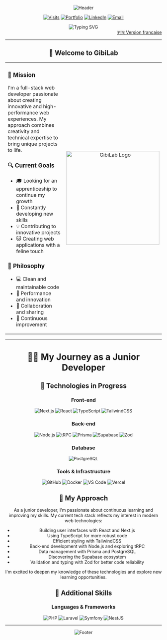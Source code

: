 <div align="center">

![Header](https://capsule-render.vercel.app/api?type=waving&color=0:FF9843,50:FFA726,100:FF9843&height=300&section=header&text=Welcome%20to%20my%20Lab&fontSize=50&fontColor=ffffff&animation=fadeIn&fontAlignY=35&desc=Anthony%20Gibilaro%20%7C%20Full%20Stack%20Developer&descAlignY=55&descSize=20)

<div>

[![Visits](https://komarev.com/ghpvc/?username=AnthonyGibilaro&color=FF9843&style=for-the-badge&label=VISITORS)](https://github.com/AnthonyGibilaro)
[![Portfolio](https://img.shields.io/badge/Portfolio-GIBILAB-FF9843?style=for-the-badge&logo=data:image/svg+xml;base64,PHN2ZyB4bWxucz0iaHR0cDovL3d3dy53My5vcmcvMjAwMC9zdmciIHdpZHRoPSIyNCIgaGVpZ2h0PSIyNCIgdmlld0JveD0iMCAwIDI0IDI0IiBmaWxsPSJub25lIiBzdHJva2U9IiNmZmZmZmYiIHN0cm9rZS13aWR0aD0iMiIgc3Ryb2tlLWxpbmVjYXA9InJvdW5kIiBzdHJva2UtbGluZWpvaW49InJvdW5kIj48cGF0aCBkPSJNMTIgMkwyIDdsMTAgNSAxMC01LTEwLTV6Ii8+PHBhdGggZD0iTTIgMTdsMTAgNSAxMC01Ii8+PHBhdGggZD0iTTIgMTJsMTAgNSAxMC01Ii8+PC9zdmc+)](https://www.gibilab.com)
[![LinkedIn](https://img.shields.io/badge/LinkedIn-CONNECT-0077B5?style=for-the-badge&logo=linkedin&logoColor=white)](https://www.linkedin.com/in/anthony-gibilaro/)
[![Email](https://img.shields.io/badge/Email-CONTACT-FF9843?style=for-the-badge&logo=gmail&logoColor=white)](mailto:contact@gibilab.com)

</div>

<img src="https://readme-typing-svg.herokuapp.com?font=Fira+Code&size=22&duration=3000&pause=1000&color=FF9843&center=true&vCenter=true&width=600&lines=Passionate+Full+Stack+Developer;Next.js+%26+TypeScript;Seeking+an+Apprenticeship;Creator+of+GibiLab+🐱" alt="Typing SVG" />

<div align="right">
  <a href="README.md">🇫🇷 Version française</a>
</div>

</div>

---

<div align="center">

## 🧪 **Welcome to GibiLab**

<table>
<tr>
<td width="60%">

### 🎯 **Mission**
I'm a full-stack web developer passionate about creating innovative and high-performance web experiences. My approach combines creativity and technical expertise to bring unique projects to life.

### 🔍 **Current Goals**
- 🎓 Looking for an apprenticeship to continue my growth
- 🌱 Constantly developing new skills
- 💡 Contributing to innovative projects
- 🐱 Creating web applications with a feline touch

### 🎨 **Philosophy**
- 💻 Clean and maintainable code
- 🚀 Performance and innovation
- 🤝 Collaboration and sharing
- 🌟 Continuous improvement

</td>
<td width="40%">

<div align="center">
<img src="https://raw.githubusercontent.com/AnthonyGibilaro/AnthonyGibilaro/main/assets/logogibilabmoove.gif" width="300" alt="GibiLab Logo" />
</div>

</td>
</tr>
</table>

</div>

---

<div align="center">

# 👨‍💻 My Journey as a Junior Developer

## 🌱 Technologies in Progress

### Front-end
![Next.js](https://img.shields.io/badge/Next.js-000000?style=for-the-badge&logo=next.js&logoColor=white)
![React](https://img.shields.io/badge/React-20232A?style=for-the-badge&logo=react&logoColor=61DAFB)
![TypeScript](https://img.shields.io/badge/TypeScript-007ACC?style=for-the-badge&logo=typescript&logoColor=white)
![TailwindCSS](https://img.shields.io/badge/TailwindCSS-38B2AC?style=for-the-badge&logo=tailwind-css&logoColor=white)

### Back-end
![Node.js](https://img.shields.io/badge/Node.js-339933?style=for-the-badge&logo=node.js&logoColor=white)
![tRPC](https://img.shields.io/badge/tRPC-2596BE?style=for-the-badge&logo=trpc&logoColor=white)
![Prisma](https://img.shields.io/badge/Prisma-2D3748?style=for-the-badge&logo=prisma&logoColor=white)
![Supabase](https://img.shields.io/badge/Supabase-3ECF8E?style=for-the-badge&logo=supabase&logoColor=white)
![Zod](https://img.shields.io/badge/Zod-3E67B1?style=for-the-badge&logo=zod&logoColor=white)

### Database
![PostgreSQL](https://img.shields.io/badge/PostgreSQL-316192?style=for-the-badge&logo=postgresql&logoColor=white)

### Tools & Infrastructure
![GitHub](https://img.shields.io/badge/GitHub-181717?style=for-the-badge&logo=github&logoColor=white)
![Docker](https://img.shields.io/badge/Docker-2496ED?style=for-the-badge&logo=docker&logoColor=white)
![VS Code](https://img.shields.io/badge/VS_Code-007ACC?style=for-the-badge&logo=visual-studio-code&logoColor=white)
![Vercel](https://img.shields.io/badge/Vercel-000000?style=for-the-badge&logo=vercel&logoColor=white)

## 🚀 My Approach

As a junior developer, I'm passionate about continuous learning and improving my skills. My current tech stack reflects my interest in modern web technologies:

- Building user interfaces with React and Next.js
- Using TypeScript for more robust code
- Efficient styling with TailwindCSS
- Back-end development with Node.js and exploring tRPC
- Data management with Prisma and PostgreSQL
- Discovering the Supabase ecosystem
- Validation and typing with Zod for better code reliability

I'm excited to deepen my knowledge of these technologies and explore new learning opportunities.

## 🌟 Additional Skills

### Languages & Frameworks
![PHP](https://img.shields.io/badge/PHP-777BB4?style=for-the-badge&logo=php&logoColor=white)
![Laravel](https://img.shields.io/badge/Laravel-FF2D20?style=for-the-badge&logo=laravel&logoColor=white)
![Symfony](https://img.shields.io/badge/Symfony-000000?style=for-the-badge&logo=symfony&logoColor=white)
![NestJS](https://img.shields.io/badge/NestJS-E0234E?style=for-the-badge&logo=nestjs&logoColor=white)

---

<div align="center">

![Footer](https://capsule-render.vercel.app/api?type=waving&color=0:FF9843,50:FFA726,100:FF9843&height=200&section=footer&text=Thank%20you%20for%20visiting!&fontSize=24&fontColor=ffffff&animation=fadeIn&fontAlignY=80)

</div>
